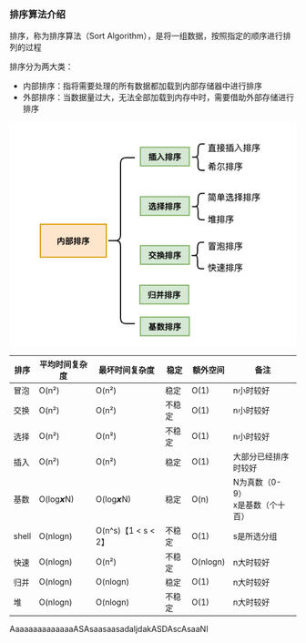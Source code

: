 ### 排序算法介绍

排序，称为排序算法（Sort Algorithm），是将一组数据，按照指定的顺序进行排列的过程

排序分为两大类：

- 内部排序：指将需要处理的所有数据都加载到内部存储器中进行排序
- 外部排序：当数据量过大，无法全部加载到内存中时，需要借助外部存储进行排序

![内部排序目录](排序算法介绍.assets/image-20221009210733381.png)

| 排序  | 平均时间复杂度 | 最坏时间复杂度      | 稳定   | 额外空间 | 备注                                  |
| ----- | -------------- | ------------------- | ------ | -------- | ------------------------------------- |
| 冒泡  | O(n²)          | O(n²)               | 稳定   | O(1)     | n小时较好                             |
| 交换  | O(n²)          | O(n²)               | 不稳定 | O(1)     | n小时较好                             |
| 选择  | O(n²)          | O(n²)               | 不稳定 | O(1)     | n小时较好                             |
| 插入  | O(n²)          | O(n²)               | 稳定   | O(1)     | 大部分已经排序时较好                  |
| 基数  | O(log𝙭N)       | O(log𝙭N)            | 稳定   | O(n)     | N为真数（0-9）<br />x是基数（个十百） |
| shell | O(nlogn)       | O(n^s)【1 < s < 2】 | 不稳定 | O(1)     | s是所选分组                           |
| 快速  | O(nlogn)       | O(n²)               | 不稳定 | O(nlogn) | n大时较好                             |
| 归并  | O(nlogn)       | O(nlogn)            | 稳定   | O(1)     | n大时较好                             |
| 堆    | O(nlogn)       | O(nlogn)            | 不稳定 | O(1)     | n大时较好                             |

AaaaaaaaaaaaaaASAsaasaasadaljdakASDAscAsaaNI